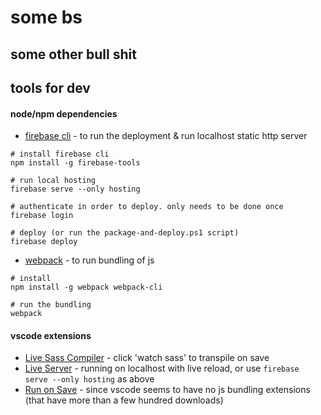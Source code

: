 # some bs

## some other bull shit

## tools for dev

#### node/npm dependencies

* [firebase cli](https://firebase.google.com/docs/cli?hl=en) - to run the deployment & run localhost static http server

```npm
# install firebase cli
npm install -g firebase-tools

# run local hosting
firebase serve --only hosting

# authenticate in order to deploy. only needs to be done once
firebase login

# deploy (or run the package-and-deploy.ps1 script)
firebase deploy
```

* [webpack](https://webpack.js.org/guides/getting-started/) - to run bundling of js

```npm
# install
npm install -g webpack webpack-cli

# run the bundling
webpack
```

#### vscode extensions

* [Live Sass Compiler]() - click 'watch sass' to transpile on save
* [Live Server]() - running on localhost with live reload, or use ```firebase serve --only hosting``` as above
* [Run on Save]() - since vscode seems to have no js bundling extensions (that have more than a few hundred downloads)